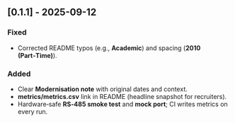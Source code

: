## [0.1.1] - 2025-09-12
### Fixed
- Corrected README typos (e.g., **Academic**) and spacing (**2010 (Part‑Time)**).
### Added
- Clear **Modernisation note** with original dates and context.
- **metrics/metrics.csv** link in README (headline snapshot for recruiters).
- Hardware‑safe **RS‑485 smoke test** and **mock port**; CI writes metrics on every run.
